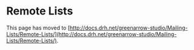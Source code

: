 # Remote Lists

This page has moved to [http://docs.drh.net/greenarrow-studio/Mailing-Lists/Remote-Lists/](http://docs.drh.net/greenarrow-studio/Mailing-Lists/Remote-Lists/).

